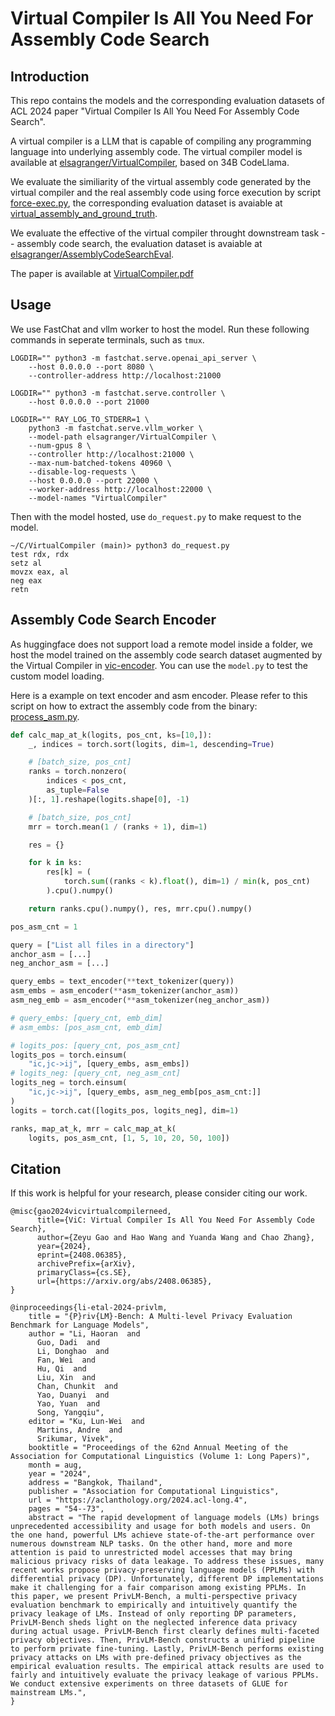 # Virtual Compiler Is All You Need For Assembly Code Search

## Introduction

This repo contains the models and the corresponding evaluation datasets of ACL 2024 paper "Virtual Compiler Is All You Need For Assembly Code Search".

A virtual compiler is a LLM that is capable of compiling any programming language into underlying assembly code. The virtual compiler model is available at [elsagranger/VirtualCompiler](https://huggingface.co/elsagranger/VirtualCompiler), based on 34B CodeLlama.

We evaluate the similiarity of the virtual assembly code generated by the virtual compiler and the real assembly code using force execution by script [force-exec.py](./force_exec.py), the corresponding evaluation dataset is avaiable at [virtual_assembly_and_ground_truth](./virtual_assembly_and_ground_truth).

We evaluate the effective of the virtual compiler throught downstream task -- assembly code search, the evaluation dataset is avaiable at [elsagranger/AssemblyCodeSearchEval](https://huggingface.co/datasets/elsagranger/AssemblyCodeSearchEval).

The paper is available at [VirtualCompiler.pdf](./VirtualCompiler.pdf)

## Usage

We use FastChat and vllm worker to host the model. Run these following commands in seperate terminals, such as `tmux`.

```shell
LOGDIR="" python3 -m fastchat.serve.openai_api_server \
    --host 0.0.0.0 --port 8080 \
    --controller-address http://localhost:21000

LOGDIR="" python3 -m fastchat.serve.controller \
    --host 0.0.0.0 --port 21000

LOGDIR="" RAY_LOG_TO_STDERR=1 \
    python3 -m fastchat.serve.vllm_worker \
    --model-path elsagranger/VirtualCompiler \
    --num-gpus 8 \
    --controller http://localhost:21000 \
    --max-num-batched-tokens 40960 \
    --disable-log-requests \
    --host 0.0.0.0 --port 22000 \
    --worker-address http://localhost:22000 \
    --model-names "VirtualCompiler"
```

Then with the model hosted, use `do_request.py` to make request to the model.

```shell
~/C/VirtualCompiler (main)> python3 do_request.py
test rdx, rdx
setz al
movzx eax, al
neg eax
retn
```

## Assembly Code Search Encoder

As huggingface does not support load a remote model inside a folder, we host the model trained on the assembly code search dataset augmented by the Virtual Compiler in [vic-encoder](https://cloud.vul337.team:9443/s/t5Ltt8gy7kPfyw8). You can use the `model.py` to test the custom model loading.

Here is a example on text encoder and asm encoder. Please refer to this script on how to extract the assembly code from the binary: [process_asm.py](https://github.com/Hustcw/CLAP/blob/main/scripts/process_asm.py).

```python
def calc_map_at_k(logits, pos_cnt, ks=[10,]):
    _, indices = torch.sort(logits, dim=1, descending=True)

    # [batch_size, pos_cnt]
    ranks = torch.nonzero(
        indices < pos_cnt,
        as_tuple=False
    )[:, 1].reshape(logits.shape[0], -1)

    # [batch_size, pos_cnt]
    mrr = torch.mean(1 / (ranks + 1), dim=1)

    res = {}

    for k in ks:
        res[k] = (
            torch.sum((ranks < k).float(), dim=1) / min(k, pos_cnt)
        ).cpu().numpy()

    return ranks.cpu().numpy(), res, mrr.cpu().numpy()

pos_asm_cnt = 1

query = ["List all files in a directory"]
anchor_asm = [...]
neg_anchor_asm = [...]

query_embs = text_encoder(**text_tokenizer(query))
asm_embs = asm_encoder(**asm_tokenizer(anchor_asm))
asm_neg_emb = asm_encoder(**asm_tokenizer(neg_anchor_asm))

# query_embs: [query_cnt, emb_dim]
# asm_embs: [pos_asm_cnt, emb_dim]

# logits_pos: [query_cnt, pos_asm_cnt]
logits_pos = torch.einsum(
    "ic,jc->ij", [query_embs, asm_embs])
# logits_neg: [query_cnt, neg_asm_cnt]
logits_neg = torch.einsum(
    "ic,jc->ij", [query_embs, asm_neg_emb[pos_asm_cnt:]]
)
logits = torch.cat([logits_pos, logits_neg], dim=1)

ranks, map_at_k, mrr = calc_map_at_k(
    logits, pos_asm_cnt, [1, 5, 10, 20, 50, 100])
```

## Citation

If this work is helpful for your research, please consider citing our work.

```
@misc{gao2024vicvirtualcompilerneed,
      title={ViC: Virtual Compiler Is All You Need For Assembly Code Search}, 
      author={Zeyu Gao and Hao Wang and Yuanda Wang and Chao Zhang},
      year={2024},
      eprint={2408.06385},
      archivePrefix={arXiv},
      primaryClass={cs.SE},
      url={https://arxiv.org/abs/2408.06385}, 
}

@inproceedings{li-etal-2024-privlm,
    title = "{P}riv{LM}-Bench: A Multi-level Privacy Evaluation Benchmark for Language Models",
    author = "Li, Haoran  and
      Guo, Dadi  and
      Li, Donghao  and
      Fan, Wei  and
      Hu, Qi  and
      Liu, Xin  and
      Chan, Chunkit  and
      Yao, Duanyi  and
      Yao, Yuan  and
      Song, Yangqiu",
    editor = "Ku, Lun-Wei  and
      Martins, Andre  and
      Srikumar, Vivek",
    booktitle = "Proceedings of the 62nd Annual Meeting of the Association for Computational Linguistics (Volume 1: Long Papers)",
    month = aug,
    year = "2024",
    address = "Bangkok, Thailand",
    publisher = "Association for Computational Linguistics",
    url = "https://aclanthology.org/2024.acl-long.4",
    pages = "54--73",
    abstract = "The rapid development of language models (LMs) brings unprecedented accessibility and usage for both models and users. On the one hand, powerful LMs achieve state-of-the-art performance over numerous downstream NLP tasks. On the other hand, more and more attention is paid to unrestricted model accesses that may bring malicious privacy risks of data leakage. To address these issues, many recent works propose privacy-preserving language models (PPLMs) with differential privacy (DP). Unfortunately, different DP implementations make it challenging for a fair comparison among existing PPLMs. In this paper, we present PrivLM-Bench, a multi-perspective privacy evaluation benchmark to empirically and intuitively quantify the privacy leakage of LMs. Instead of only reporting DP parameters, PrivLM-Bench sheds light on the neglected inference data privacy during actual usage. PrivLM-Bench first clearly defines multi-faceted privacy objectives. Then, PrivLM-Bench constructs a unified pipeline to perform private fine-tuning. Lastly, PrivLM-Bench performs existing privacy attacks on LMs with pre-defined privacy objectives as the empirical evaluation results. The empirical attack results are used to fairly and intuitively evaluate the privacy leakage of various PPLMs. We conduct extensive experiments on three datasets of GLUE for mainstream LMs.",
}
```
